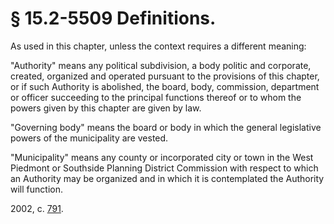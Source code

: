 # § 15.2-5509 Definitions.

<p>As used in this chapter, unless the context requires a different meaning:</p><p>"Authority" means any political subdivision, a body politic and corporate, created, organized and operated pursuant to the provisions of this chapter, or if such Authority is abolished, the board, body, commission, department or officer succeeding to the principal functions thereof or to whom the powers given by this chapter are given by law.</p><p>"Governing body" means the board or body in which the general legislative powers of the municipality are vested.</p><p>"Municipality" means any county or incorporated city or town in the West Piedmont or Southside Planning District Commission with respect to which an Authority may be organized and in which it is contemplated the Authority will function.</p><p>2002, c. <a href='http://lis.virginia.gov/cgi-bin/legp604.exe?021+ful+CHAP0791'>791</a>.</p>